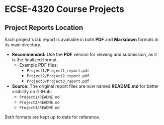 # ECSE-4320 Course Projects

## Project Reports Location

Each project's lab report is available in both **PDF** and **Markdown** formats in its main directory.

* **Recommended:** Use the **PDF** version for viewing and submission, as it is the finalized format.
    * Example PDF files:
        * `Project1/Project1_report.pdf`
        * `Project2/Project2_report.pdf`
        * `Project3/Project3_report.pdf`
* **Source:** The original report files are now named **README.md** for better visibility on GitHub:
    * `Project1/README.md`
    * `Project2/README.md`
    * `Project3/README.md`

Both formats are kept up to date for reference.
